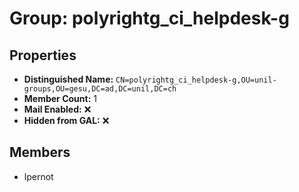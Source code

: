 # Group: polyrightg_ci_helpdesk-g

## Properties

- **Distinguished Name:** `CN=polyrightg_ci_helpdesk-g,OU=unil-groups,OU=gesu,DC=ad,DC=unil,DC=ch`
- **Member Count:** 1
- **Mail Enabled:** ❌
- **Hidden from GAL:** ❌

## Members

- lpernot
